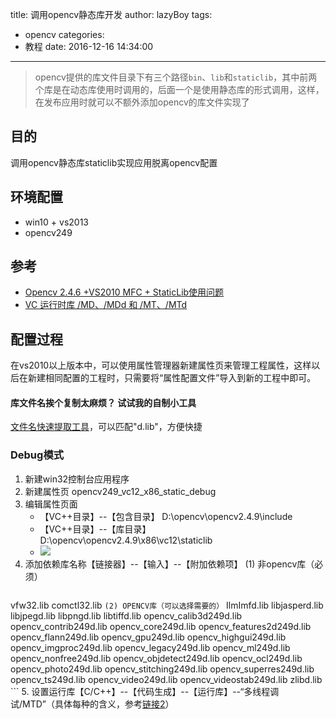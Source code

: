 title: 调用opencv静态库开发
author: lazyBoy
tags:
  - opencv
categories:
  - 教程
date: 2016-12-16 14:34:00
---
>opencv提供的库文件目录下有三个路径`bin`、`lib`和`staticlib`，其中前两个库是在动态库使用时调用的，后面一个是使用静态库的形式调用，这样，在发布应用时就可以不额外添加opencv的库文件实现了

## 目的
调用opencv静态库staticlib实现应用脱离opencv配置

## 环境配置
- win10 + vs2013
- opencv249

## 参考
- [Opencv 2.4.6 +VS2010 MFC + StaticLib使用问题](http://blog.csdn.net/neo_zhang_2010/article/details/12321641)
- [VC 运行时库 /MD、/MDd 和 /MT、/MTd](http://blog.csdn.net/leepwang/article/details/8539414)


## 配置过程

在vs2010以上版本中，可以使用属性管理器新建属性页来管理工程属性，这样以后在新建相同配置的工程时，只需要将“属性配置文件”导入到新的工程中即可。
 
 #### 库文件名挨个复制太麻烦？ 试试我的自制小工具  
 [文件名快速提取工具](http://download.csdn.net/detail/upc_xbt/9711967)，可以匹配"d.lib"，方便快捷


### Debug模式

1. 新建win32控制台应用程序
2. 新建属性页 opencv249_vc12_x86_static_debug
3. 编辑属性页面
   - 【VC++目录】--【包含目录】  D:\opencv\opencv2.4.9\include
   -  【VC++目录】--【库目录】  D:\opencv\opencv2.4.9\x86\vc12\staticlib
   -  ![](http://oh1jgyw0v.bkt.clouddn.com/fw0alkg69aawnxf3wu004z02g9.png)
4. 添加依赖库名称【链接器】--【输入】--【附加依赖项】
   (1) 非opencv库（必须）
   ```
  vfw32.lib
  comctl32.lib
	```
	(2) OPENCV库（可以选择需要的）
    ```
  IlmImfd.lib
  libjasperd.lib
  libjpegd.lib
  libpngd.lib
  libtiffd.lib
  opencv_calib3d249d.lib
  opencv_contrib249d.lib
  opencv_core249d.lib
  opencv_features2d249d.lib
  opencv_flann249d.lib
  opencv_gpu249d.lib
  opencv_highgui249d.lib
  opencv_imgproc249d.lib
  opencv_legacy249d.lib
  opencv_ml249d.lib
  opencv_nonfree249d.lib
  opencv_objdetect249d.lib
  opencv_ocl249d.lib
  opencv_photo249d.lib
  opencv_stitching249d.lib
  opencv_superres249d.lib
  opencv_ts249d.lib
  opencv_video249d.lib
  opencv_videostab249d.lib
  zlibd.lib
	```
5. 设置运行库【C/C++】--【代码生成】--【运行库】--“多线程调试/MTD”（具体每种的含义，参考[链接2](http://blog.csdn.net/leepwang/article/details/8539414)）
